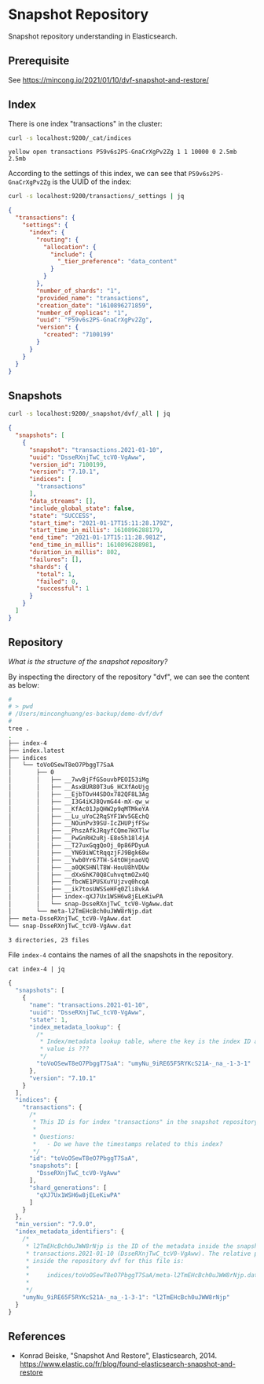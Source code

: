 # Snapshot Repository

Snapshot repository understanding in Elasticsearch.

## Prerequisite

See <https://mincong.io/2021/01/10/dvf-snapshot-and-restore/>

## Index

There is one index "transactions" in the cluster:

```sh
curl -s localhost:9200/_cat/indices
```

```
yellow open transactions P59v6s2PS-GnaCrXgPv2Zg 1 1 10000 0 2.5mb 2.5mb
```

According to the settings of this index, we can see that
`P59v6s2PS-GnaCrXgPv2Zg` is the UUID of the index:

```sh
curl -s localhost:9200/transactions/_settings | jq
```

```json
{
  "transactions": {
    "settings": {
      "index": {
        "routing": {
          "allocation": {
            "include": {
              "_tier_preference": "data_content"
            }
          }
        },
        "number_of_shards": "1",
        "provided_name": "transactions",
        "creation_date": "1610896271859",
        "number_of_replicas": "1",
        "uuid": "P59v6s2PS-GnaCrXgPv2Zg",
        "version": {
          "created": "7100199"
        }
      }
    }
  }
}
```

## Snapshots

```sh
curl -s localhost:9200/_snapshot/dvf/_all | jq
```

```json
{
  "snapshots": [
    {
      "snapshot": "transactions.2021-01-10",
      "uuid": "DsseRXnjTwC_tcV0-VgAww",
      "version_id": 7100199,
      "version": "7.10.1",
      "indices": [
        "transactions"
      ],
      "data_streams": [],
      "include_global_state": false,
      "state": "SUCCESS",
      "start_time": "2021-01-17T15:11:28.179Z",
      "start_time_in_millis": 1610896288179,
      "end_time": "2021-01-17T15:11:28.981Z",
      "end_time_in_millis": 1610896288981,
      "duration_in_millis": 802,
      "failures": [],
      "shards": {
        "total": 1,
        "failed": 0,
        "successful": 1
      }
    }
  ]
}
```

## Repository

_What is the structure of the snapshot repository?_

By inspecting the directory of the repository "dvf", we can see the content as
below:

```sh
#
# > pwd
# /Users/minconghuang/es-backup/demo-dvf/dvf
#
tree .
.
├── index-4
├── index.latest
├── indices
│   └── toVoOSewT8eO7PbggT7SaA
│       ├── 0
│       │   ├── __7wvBjFfGSouvbPEOI53iMg
│       │   ├── __AsxBUR80T3u6_HCXfAoUjg
│       │   ├── __EjbTOvH4SDOx782QF8L3Ag
│       │   ├── __I3G4iKJ8QvmG44-mX-qw_w
│       │   ├── __KfAc01JpQHW2p9qMTMkeYA
│       │   ├── __Lu_uYoC2RqSYF1Wv5GEchQ
│       │   ├── __NOunPv39SU-IcZHUPjfFSw
│       │   ├── __PhszAfkJRqyfCQme7HXTlw
│       │   ├── __PwGnRH2uRj-E8o5h18l4jA
│       │   ├── __T27uxGqgQoOj_0p86PDyuA
│       │   ├── __YN69iWCtRqqzjFJ9Bgk68w
│       │   ├── __Ywb0Yr67TH-S4tOHjnaoVQ
│       │   ├── __a0QKSHNlT8W-HouU8hVDUw
│       │   ├── __dXx6hK70Q8CuhvqtmOZx4Q
│       │   ├── __fbcWE1PUSXuYUjzvq0hcqA
│       │   ├── __ik7tosUWSSeHFq0Zli8vkA
│       │   ├── index-qXJ7Ux1WSH6w8jELeKiwPA
│       │   └── snap-DsseRXnjTwC_tcV0-VgAww.dat
│       └── meta-l2TmEHcBch0uJWW8rNjp.dat
├── meta-DsseRXnjTwC_tcV0-VgAww.dat
└── snap-DsseRXnjTwC_tcV0-VgAww.dat

3 directories, 23 files
```

File `index-4` contains the names of all the snapshots in the repository.

```
cat index-4 | jq
```

```js
{
  "snapshots": [
    {
      "name": "transactions.2021-01-10",
      "uuid": "DsseRXnjTwC_tcV0-VgAww",
      "state": 1,
      "index_metadata_lookup": {
        /*
         * Index/metadata lookup table, where the key is the index ID and the
         * value is ???
         */
        "toVoOSewT8eO7PbggT7SaA": "umyNu_9iRE65F5RYKcS21A-_na_-1-3-1"
      },
      "version": "7.10.1"
    }
  ],
  "indices": {
    "transactions": {
      /*
       * This ID is for index "transactions" in the snapshot repository.
       *
       * Questions:
       *   - Do we have the timestamps related to this index?
       */
      "id": "toVoOSewT8eO7PbggT7SaA",
      "snapshots": [
        "DsseRXnjTwC_tcV0-VgAww"
      ],
      "shard_generations": [
        "qXJ7Ux1WSH6w8jELeKiwPA"
      ]
    }
  },
  "min_version": "7.9.0",
  "index_metadata_identifiers": {
    /*
     * l2TmEHcBch0uJWW8rNjp is the ID of the metadata inside the snapshot
     * transactions.2021-01-10 (DsseRXnjTwC_tcV0-VgAww). The relative path
     * inside the repository dvf for this file is:
     *
     *     indices/toVoOSewT8eO7PbggT7SaA/meta-l2TmEHcBch0uJWW8rNjp.dat
     *
     */
    "umyNu_9iRE65F5RYKcS21A-_na_-1-3-1": "l2TmEHcBch0uJWW8rNjp"
  }
}
```

## References

- Konrad Beiske, "Snapshot And Restore", Elasticsearch, 2014.
  <https://www.elastic.co/fr/blog/found-elasticsearch-snapshot-and-restore>
